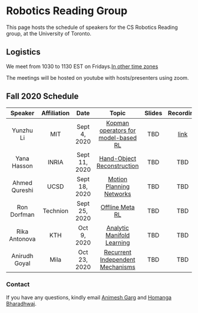 # Robotics Reading Group 

This page hosts the schedule of speakers for the CS Robotics Reading group, at the University of Toronto. 

## Logistics 

We meet from 1030 to 1130 EST on Fridays.[In other time zones](https://savvytime.com/converter/canada-toronto-to-ca-san-francisco-united-kingdom-london-india-bengaluru-china-beijing-japan-tokyo-australia-sydney/aug-28-2020/10-30am)

The meetings will be hosted on youtube with hosts/presenters using zoom. 

## Fall 2020 Schedule

| Speaker      | Affiliation | Date      | Topic | Slides       |    Recording     |
| :----:       |    :----:   |        :----: |     :----: |       :----: |  :----:|    
| Yunzhu Li      | MIT       | Sept 4, 2020   | [Kopman operators for model-based RL](https://openreview.net/forum?id=H1ldzA4tPr)    |  TBD   |    [link](https://www.youtube.com/watch?v=y_j53bkKzq8)      |
| Yana Hasson   | INRIA        | Sept 11, 2020     |  [Hand-Object Reconstruction](https://hassony2.github.io/handobjectconsist.html)  | TBD     |     TBD      |
| Ahmed Qureshi | UCSD | Sept 18, 2020 | [Motion Planning Networks](https://arxiv.org/abs/1806.05767) | TBD | TBD | 
|Ron Dorfman | Technion | Sept 25, 2020 | [Offline Meta RL](https://arxiv.org/abs/2008.02598) | TBD | TBD | 
| Rika Antonova  | KTH        | Oct 9, 2020     |  [Analytic Manifold Learning](https://arxiv.org/abs/2006.08718)  | TBD     |     TBD      |
| Anirudh Goyal  | Mila        | Oct 23, 2020     |  [Recurrent Independent Mechanisms](https://arxiv.org/abs/1909.10893)  | TBD     |     TBD      |


### Contact
If you have any questions, kindly email [Animesh Garg](https://animesh.garg.tech/) and [Homanga Bharadhwaj](https://homangab.github.io/).

